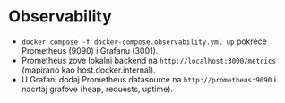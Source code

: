 # Observability
- `docker compose -f docker-compose.observability.yml up` pokreće Prometheus (9090) i Grafanu (3001).
- Prometheus zove lokalni backend na `http://localhost:3000/metrics` (mapirano kao host.docker.internal).
- U Grafani dodaj Prometheus datasource na `http://prometheus:9090` i nacrtaj grafove (heap, requests, uptime).
